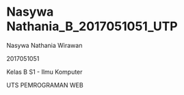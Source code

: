 # Nasywa Nathania_B_2017051051_UTP

Nasywa Nathania Wirawan

2017051051

Kelas B S1 - Ilmu Komputer

UTS PEMROGRAMAN WEB
